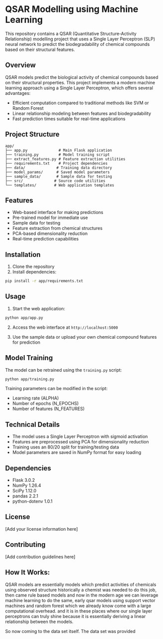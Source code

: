 # QSAR Modelling using Machine Learning

This repository contains a QSAR (Quantitative Structure-Activity Relationship) modelling project that uses a Single Layer Perceptron (SLP) neural network to predict the biodegradability of chemical compounds based on their structural features.

## Overview

QSAR models predict the biological activity of chemical compounds based on their structural properties. This project implements a modern machine learning approach using a Single Layer Perceptron, which offers several advantages:
- Efficient computation compared to traditional methods like SVM or Random Forest
- Linear relationship modeling between features and biodegradability
- Fast prediction times suitable for real-time applications

## Project Structure

```
app/
├── app.py              # Main Flask application
├── training.py         # Model training script
├── extract_features.py # Feature extraction utilities
├── requirements.txt    # Project dependencies
├── data/              # Training data directory
├── model_params/      # Saved model parameters
├── sample_data/       # Sample data for testing
├── src/              # Source code utilities
└── templates/        # Web application templates
```

## Features

- Web-based interface for making predictions
- Pre-trained model for immediate use
- Sample data for testing
- Feature extraction from chemical structures
- PCA-based dimensionality reduction
- Real-time prediction capabilities

## Installation

1. Clone the repository
2. Install dependencies:
```bash
pip install -r app/requirements.txt
```

## Usage

1. Start the web application:
```bash
python app/app.py
```

2. Access the web interface at `http://localhost:5000`

3. Use the sample data or upload your own chemical compound features for prediction

## Model Training

The model can be retrained using the `training.py` script:

```bash
python app/training.py
```

Training parameters can be modified in the script:
- Learning rate (ALPHA)
- Number of epochs (N_EPOCHS)
- Number of features (N_FEATURES)

## Technical Details

- The model uses a Single Layer Perceptron with sigmoid activation
- Features are preprocessed using PCA for dimensionality reduction
- Training uses an 80/20 split for training/testing data
- Model parameters are saved in NumPy format for easy loading

## Dependencies

- Flask 3.0.2
- NumPy 1.26.4
- SciPy 1.12.0
- pandas 2.2.1
- python-dotenv 1.0.1

## License

[Add your license information here]

## Contributing

[Add contribution guidelines here]

## How It Works:
QSAR models are essentially models which predict activities of chemicals using observed structure historically a chemist was needed to do this job, then came rule based models and now in the modern age we can leverage machine learning to do the same, early qsar models using support vector machines and random forest which we already know come with a large computational overhead. and it is in these places where our single layer perceptrons can truly shine because it is essentially deriving a linear relationship between the models.

So now coming to the data set itself. The data set was provided 